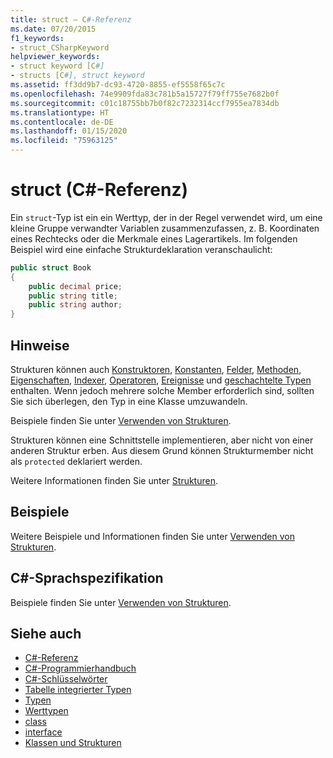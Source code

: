 ```yaml
---
title: struct – C#-Referenz
ms.date: 07/20/2015
f1_keywords:
- struct_CSharpKeyword
helpviewer_keywords:
- struct keyword [C#]
- structs [C#], struct keyword
ms.assetid: ff3dd9b7-dc93-4720-8855-ef5558f65c7c
ms.openlocfilehash: 74e9909fda83c781b5a15727f79ff755e7682b0f
ms.sourcegitcommit: c01c18755bb7b0f82c7232314ccf7955ea7834db
ms.translationtype: HT
ms.contentlocale: de-DE
ms.lasthandoff: 01/15/2020
ms.locfileid: "75963125"
---
```

# <a name="struct-c-reference"></a>struct (C#-Referenz)

Ein `struct`-Typ ist ein ein Werttyp, der in der Regel verwendet wird, um eine kleine Gruppe verwandter Variablen zusammenzufassen, z. B. Koordinaten eines Rechtecks oder die Merkmale eines Lagerartikels. Im folgenden Beispiel wird eine einfache Strukturdeklaration veranschaulicht:

```csharp
public struct Book
{
    public decimal price;
    public string title;
    public string author;
}
```

## <a name="remarks"></a>Hinweise

Strukturen können auch [Konstruktoren](../../programming-guide/classes-and-structs/constructors.md), [Konstanten](../../programming-guide/classes-and-structs/constants.md), [Felder](../../programming-guide/classes-and-structs/fields.md), [Methoden](../../programming-guide/classes-and-structs/methods.md), [Eigenschaften](../../programming-guide/classes-and-structs/properties.md), [Indexer](../../programming-guide/indexers/index.md), [Operatoren](../operators/index.md), [Ereignisse](../../programming-guide/events/index.md) und [geschachtelte Typen](../../programming-guide/classes-and-structs/nested-types.md) enthalten. Wenn jedoch mehrere solche Member erforderlich sind, sollten Sie sich überlegen, den Typ in eine Klasse umzuwandeln.

Beispiele finden Sie unter [Verwenden von Strukturen](../../programming-guide/classes-and-structs/using-structs.md).

Strukturen können eine Schnittstelle implementieren, aber nicht von einer anderen Struktur erben. Aus diesem Grund können Strukturmember nicht als `protected` deklariert werden.

Weitere Informationen finden Sie unter [Strukturen](../../programming-guide/classes-and-structs/structs.md).

## <a name="examples"></a>Beispiele

Weitere Beispiele und Informationen finden Sie unter [Verwenden von Strukturen](../../programming-guide/classes-and-structs/using-structs.md).

## <a name="c-language-specification"></a>C#-Sprachspezifikation

Beispiele finden Sie unter [Verwenden von Strukturen](../../programming-guide/classes-and-structs/using-structs.md).

## <a name="see-also"></a>Siehe auch

- [C#-Referenz](../index.md)
- [C#-Programmierhandbuch](../../programming-guide/index.md)
- [C#-Schlüsselwörter](index.md)
- [Tabelle integrierter Typen](built-in-types-table.md)
- [Typen](/dotnet/csharp/language-reference/keywords)
- [Werttypen](value-types.md)
- [class](class.md)
- [interface](interface.md)
- [Klassen und Strukturen](../../programming-guide/classes-and-structs/index.md)
